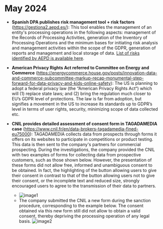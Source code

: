 # May 2024

- **Spanish DPA publishes risk management tool + risk factors** (https://gestiona2.aepd.es/): This tool enables the management of an entity's processing operations in the following aspects: management of the Records of Processing Activities, generation of the Inventory of Processing Operations and the minimum bases for initiating risk analysis and management activities within the scope of the GDPR, generation of reports and management and local storage of data. [List of risks identified by AEPD is available here](../../../pia/es_aepd_pia.md).

- **American Privacy Rights Act referred to Committee on Energy and Commerce** (https://energycommerce.house.gov/posts/innovation-data-and-commerce-subcommittee-markup-recap-monumental-step-forward-for-data-privacy-and-kids-online-safety): The US is planning to adopt a federal privacy law (the “American Privacy Rights Act“) which will (1) replace state laws; and (2) bring the regulation much closer to EU’s GDPR level of protections. The law is far from adoption, but signifies a movement in the US to increase its standards up to GDPR’s level in terms of user rights, security, minimizing scope of data collected etc. 

- **CNIL provides detailed assessment of consent form in TAGADAMEDIA case** (https://www.cnil.fr/en/data-brokers-tagadamedia-fined-eu75000): TAGADAMEDIA collects data from prospects through forms it offers on its websites to participate in competitions or product testing. This data is then sent to the company's partners for commercial prospecting. During the investigations, the company provided the CNIL with two examples of forms for collecting data from prospective customers, such as those shown below. However, the presentation of these forms did not allow free, informed and unambiguous consent to be obtained. In fact, the highlighting of the button allowing users to give their consent in contrast to that of the button allowing users not to give their consent, or the incomplete text and reduced size, strongly encouraged users to agree to the transmission of their data to partners.
  - ![image1](https://www.cnil.fr/sites/cnil/files/2024-01/tagadamedia_form_example_investigations_1.png)
  - The company submitted the CNIL a new form during the sanction procedure, corresponding to the example below. The consent obtained via this new form still did not allow to obtain a valid consent, thereby depriving the processing operation of any legal basis. ![image2](https://www.cnil.fr/sites/cnil/files/2024-01/tagadamedia_form_example_procedure_2.png)